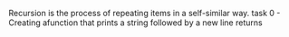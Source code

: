 Recursion is the process of repeating items in a self-similar way.
task 0 - Creating afunction that prints a string followed by a new line returns
